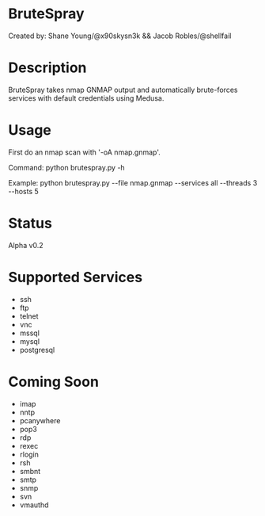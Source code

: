 # BruteSpray
Created by: Shane Young/@x90skysn3k && Jacob Robles/@shellfail 

# Description
BruteSpray takes nmap GNMAP output and automatically brute-forces services with default credentials using Medusa. 

# Usage
First do an nmap scan with '-oA nmap.gnmap'.

Command: python brutespray.py -h

Example: python brutespray.py --file nmap.gnmap --services all --threads 3 --hosts 5

# Status
Alpha v0.2

# Supported Services

* ssh
* ftp
* telnet
* vnc
* mssql
* mysql
* postgresql

# Coming Soon

* imap
* nntp
* pcanywhere
* pop3
* rdp
* rexec
* rlogin
* rsh
* smbnt
* smtp
* snmp
* svn
* vmauthd


